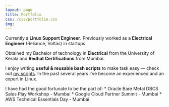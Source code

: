 ```yaml
---
layout: page
title: Portfolio
css: /css/portfolio.css
img:
---
```


<div id="portfolio-section">

<p class="portfolio-text">
<span class="fa fa-briefcase portfolio-icon"></span>
Currently a <strong>Linux Support Engineer</strong>. Previously worked as a <strong>Electrical Engineer</strong> (Reliance, Voltas) in startups.
</p>

<p class="portfolio-text">
<span class="fa fa-graduation-cap portfolio-icon"></span>
Obtained my Bachelor of technology in <strong>Electrical</strong> from the University of Kerala and <strong>Redhat Certifications</strong> from Mumbai.
</p>

<p class="portfolio-text">
<span class="fa fa-code portfolio-icon"></span>
I enjoy writing <strong>useful & reusable bash scripts</strong> to make task easy &mdash; check out <a href="https://github.com/kevydotvinu/scripts">my scripts</a>. In the past several years I've become an experienced and an expert in Linux.
</p>

<p class="portfolio-text">
<span class="fa fa-users portfolio-icon"></span>
I have had the good fortunate to be the part of: 
* Oracle Bare Metal DBCS Sales Play Workshop - Mumbai 
* Google Cloud Partner Summit - Mumbai 
* AWS Technical Essentials Day - Mumbai 
</p>

</div>
